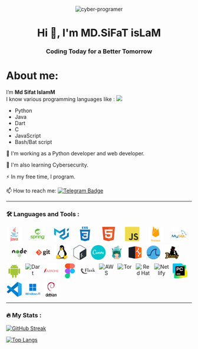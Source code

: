 
<!-- <p align="center"> -->
<!--   <img src="removebg.banner.png"> -->
<!-- </p> -->
<p align="center"> <img src="https://komarev.com/ghpvc/?username=halal-ashacker&label=Profile%20views&color=0e75b6&style=flat" alt="cyber-programer" width="200" /> </p>

<h1 align="center">
  Hi 👋, I'm MD.SiFaT isLaM
</h1>

<h3 align="center">Coding Today for a Better Tomorrow</h3>

# About me:
<!-- <p align="center"> -->
<!--   <img src="https://media.giphy.com/media/v1.Y2lkPTc5MGI3NjExbHZwajBlZG9venphZ2hoMThkcGowbng4eWwwdTRxOWI5M2U5dXl4diZlcD12MV9pbnRlcm5hbF9naWZfYnlfaWQmY3Q9Zw/qQgKLMJvWEZKI2Hfvo/giphy.gif"> -->
<!-- </p> -->

I’m <b>Md Sifat IslamM</b><br>
I know various programming languages like :  <img src="https://media.giphy.com/media/WUlplcMpOCEmTGBtBW/giphy.gif" width="50">

- Python
- Java
- Dart
- C
- JavaScript
- Bash/Bat script


:telescope: I'm working as a Python developer and web developer.

:seedling: I'm also learning Cybersecurity.

:zap: In my free time, I program.

:mailbox: How to reach me: [![Telegram Badge](https://img.shields.io/badge/-cyber_programer-blue?style=flat&logo=Telegram&logoColor=white)](https://telegram.me/root_lovs)

---

### :hammer_and_wrench: Languages and Tools :

<div align="center" style="display: flex; flex-wrap: wrap; gap: 10px; padding: 2px;">
  <img src="https://github.com/devicons/devicon/blob/master/icons/java/java-original-wordmark.svg" title="Java" alt="Java" width="40" height="40"/>&nbsp;
  <img src="https://github.com/devicons/devicon/blob/master/icons/spring/spring-original-wordmark.svg" title="Spring" alt="Spring" width="40" height="40"/>&nbsp;
  <img src="https://github.com/devicons/devicon/blob/master/icons/materialui/materialui-original.svg" title="Material UI" alt="Material UI" width="40" height="40"/>&nbsp;
  <img src="https://github.com/devicons/devicon/blob/master/icons/css3/css3-plain-wordmark.svg" title="CSS3" alt="CSS" width="40" height="40"/>&nbsp;
  <img src="https://github.com/devicons/devicon/blob/master/icons/html5/html5-original.svg" title="HTML5" alt="HTML" width="40" height="40"/>&nbsp;
  <img src="https://github.com/devicons/devicon/blob/master/icons/javascript/javascript-original.svg" title="JavaScript" alt="JavaScript" width="40" height="40"/>&nbsp;
  <img src="https://github.com/devicons/devicon/blob/master/icons/firebase/firebase-plain-wordmark.svg" title="Firebase" alt="Firebase" width="40" height="40"/>&nbsp;
  <img src="https://github.com/devicons/devicon/blob/master/icons/mysql/mysql-original-wordmark.svg" title="MySQL" alt="MySQL" width="40" height="40"/>&nbsp;
  <img src="https://github.com/devicons/devicon/blob/master/icons/nodejs/nodejs-original-wordmark.svg" title="NodeJS" alt="NodeJS" width="40" height="40"/>&nbsp;
  <img src="https://github.com/devicons/devicon/blob/master/icons/git/git-original-wordmark.svg" title="Git" alt="Git" width="40" height="40"/>
  <img src="https://github.com/devicons/devicon/blob/master/icons/linux/linux-original.svg" title="Linux" alt="linux" width="40" height="40">
  <img src="https://github.com/devicons/devicon/blob/master/icons/bash/bash-original.svg" title="Bash" width="40" hight="40">
  <img src="https://github.com/devicons/devicon/blob/master/icons/canva/canva-original.svg" title="Canva" width="40" hight="40">
  <img src="/img/armitage.jpeg" title='armitage'width="40" hight="40">
  <img src="/img/burp.jpeg" title='burp' width="40" hight="40">
  <img src="/img/wireshark.png" title='wireshark' width="40" hight="40">
  <img src="/img/johnny.png" title='johnny' width="40" hight="40">
  <img src="https://raw.githubusercontent.com/devicons/devicon/master/icons/android/android-original.svg" title="Android" width="40" hight="40">
  <img src="https://img.icons8.com/color/70/dart" title="Dart" width="40" hight="40">
  <img src="https://raw.githubusercontent.com/devicons/devicon/master/icons/apache/apache-original-wordmark.svg" title="Apache" width="40" hight="40">
  <img src="https://raw.githubusercontent.com/devicons/devicon/master/icons/figma/figma-original.svg" title="Figma" width="40" hight="40">
  <img src="https://raw.githubusercontent.com/devicons/devicon/master/icons/flask/flask-original-wordmark.svg" title="Flask" width="40" hight="40">
  <img src="https://img.icons8.com/color/48/000000/amazon-web-services.png" title="AWS" width="40" hight="40">
  <img src="https://img.icons8.com/?size=100&id=LSOtRiURcRCx&format=png&color=000000" title="Tor" width="40" hight="40">
  <img src="https://img.icons8.com/?size=100&id=17847&format=png&color=000000" title="Red Hat" width="40" hight="40">
  <img src="https://img.icons8.com/external-tal-revivo-shadow-tal-revivo/48/000000/external-netlify-a-cloud-computing-company-that-offers-hosting-and-serverless-backend-services-for-static-websites-logo-shadow-tal-revivo.png" title="Netlify" width="40" hight="40">
  <img src="https://raw.githubusercontent.com/devicons/devicon/master/icons/pycharm/pycharm-original.svg" title="Pycharm" width="40" hight="40">
  <img src="https://raw.githubusercontent.com/devicons/devicon/master/icons/vscode/vscode-original.svg" title="Vs Code" width="40" height="40">
  <img src="https://raw.githubusercontent.com/devicons/devicon/master/icons/windows11/windows11-original-wordmark.svg" title="Windows 11" width="40" height="40">
  <img src="https://raw.githubusercontent.com/devicons/devicon/master/icons/debian/debian-original-wordmark.svg" title="Debian" width="40" height="40">
</div>




---

### :fire: My Stats :

[![GitHub Streak](http://github-readme-streak-stats.herokuapp.com?user=cyber-programer&theme=merko&hide_border=true&mode=weekly)](https://cyber-programer.github.io/first_web)

[![Top Langs](https://github-readme-stats.vercel.app/api/top-langs/?username=cyber-programer&layout=compact&theme=vision-friendly-dark)](https://github.com/anuraghazra/github-readme-stats)
